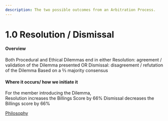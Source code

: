 ```yaml
---
description: The two possible outcomes from an Arbitration Process.
---
```


# 1.0 Resolution / Dismissal

#### Overview

Both Procedural and Ethical Dilemmas end in either Resolution: agreement / validation of the Dilemma presented OR Dismissal: disagreement / refutation of the Dilemma Based on a ⅔ majority consensus

#### Where it occurs/ how we initiate it

For the member introducing the Dilemma,\
Resolution increases the Billings Score by 66% Dismissal decreases the Billings score by 66%

[Philosophy](../../white-paper/1.9-community-governance-structure/0.9-arbitration-process/0.0-resolution-dismissal.md)
